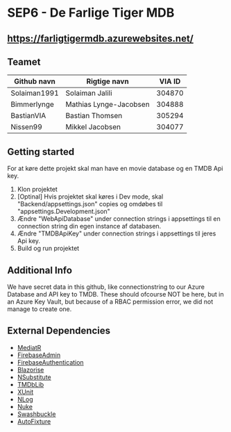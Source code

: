 # SEP6 - De Farlige Tiger MDB
## https://farligtigermdb.azurewebsites.net/
## Teamet

| Github navn  | Rigtige navn | VIA ID |
| ------------- | ------------- | ------------- |
| Solaiman1991 | Solaiman Jalili | 304870 |
| Bimmerlynge | Mathias Lynge-Jacobsen | 304888 |
| BastianVIA | Bastian Thomsen | 305294 |
| Nissen99 | Mikkel Jacobsen | 304077 |

## Getting started
For at køre dette projekt skal man have en movie database og en TMDB Api key.
1. Klon projektet
2. [Optinal] Hvis projektet skal køres i Dev mode, skal "Backend/appsettings.json" copies og omdøbes til "appsettings.Development.json"
3. Ændre "WebApiDatabase" under connection strings i appsettings til en connection string din egen instance af databasen.
4. Ændre "TMDBApiKey" under connection strings i appsettings til jeres Api key.
5. Build og run projektet

## Additional Info
We have secret data in this github, like connectionstring to our Azure Database and API key to TMDB. These should ofcourse NOT be here, but in an Azure Key Vault, but because of a RBAC permission error, we did not manage to create one. 


## External Dependencies
- [MediatR](https://www.nuget.org/packages/MediatR)
- [FirebaseAdmin](https://www.nuget.org/packages/FirebaseAdmin)
- [FirebaseAuthentication](https://www.nuget.org/packages/FirebaseAuthentication.net)
- [Blazorise](https://www.nuget.org/packages/Blazorise)
- [NSubstitute](https://www.nuget.org/packages/FirebaseAuthentication.net)
- [TMDbLib](https://www.nuget.org/packages/TMDbLib)
- [XUnit](https://www.nuget.org/packages/xunit)
- [NLog](https://www.nuget.org/packages/NLog)
- [Nuke](https://www.nuget.org/packages/Nuke.Common)
- [Swashbuckle](https://www.nuget.org/packages/Swashbuckle.AspNetCore)
- [AutoFixture](https://www.nuget.org/packages/AutoFixture)


